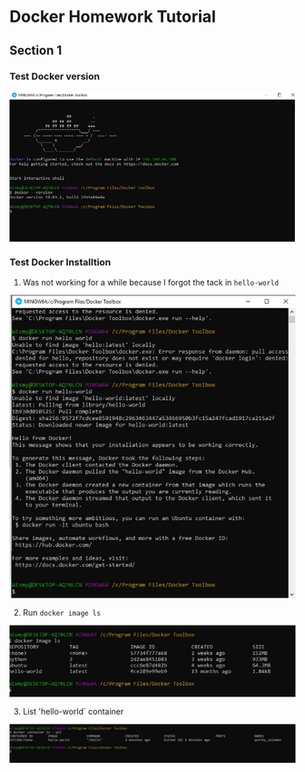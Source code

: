 # Docker Homework Tutorial

## Section 1

### Test Docker version

![](images/dockerversion.jpg)


### Test Docker Installtion

1. Was not working for a while because I forgot the tack  in  ``hello-world``

![](images/test1.jpg)

2. Run `docker image ls`

![](images/test2.jpg)

3. List 'hello-world` container

![](images/test3.jpg)



